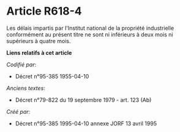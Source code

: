 # Article R618-4

Les délais impartis par l'Institut national de la propriété industrielle conformément au présent titre ne sont ni inférieurs
à deux mois ni supérieurs à quatre mois.

**Liens relatifs à cet article**

_Codifié par_:

  - Décret n°95-385 1955-04-10

_Anciens textes_:

  - Décret n°79-822 du 19 septembre 1979 - art. 123 (Ab)

_Créé par_:

  - Décret n°95-385 1995-04-10 annexe JORF 13 avril 1995
